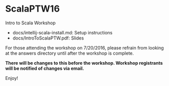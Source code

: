 # ScalaPTW16
Intro to Scala Workshop

- docs/intellij-scala-install.md: Setup instructions 
- docs/IntroToScalaPTW.pdf: Slides

For those attending the workshop on 7/20/2016, please refrain from looking at the answers directory until after the workshop is complete.  

**There will be changes to this before the workshop.  Workshop registrants will be notified of changes via email.**

Enjoy!
